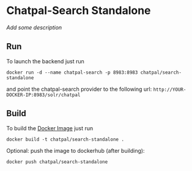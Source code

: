# Chatpal-Search Standalone

_Add some description_

## Run

To launch the backend just run

```
docker run -d --name chatpal-search -p 8983:8983 chatpal/search-standalone
```

and point the chatpal-search provider to the following url: `http://YOUR-DOCKER-IP:8983/solr/chatpal`

## Build

To build the [Docker Image](https://www.docker.com/) just run

```
docker build -t chatpal/search-standalone .
```

Optional: push the image to dockerhub (after building):
```
docker push chatpal/search-standalone
```
